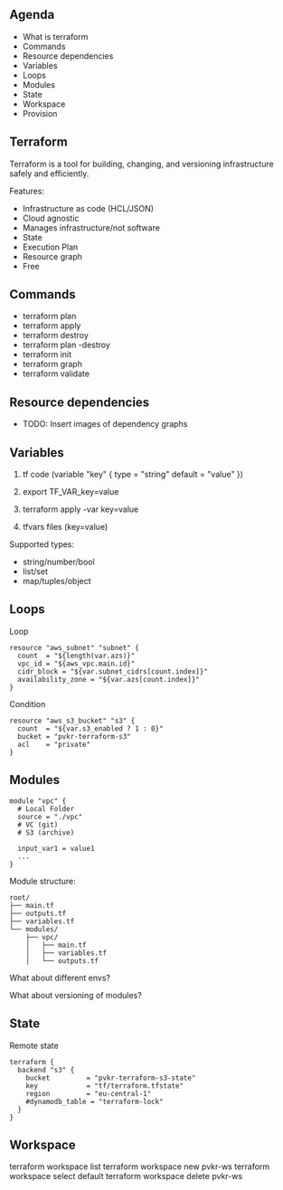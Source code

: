 
## Agenda
* What is terraform
* Commands
* Resource dependencies
* Variables
* Loops
* Modules
* State
* Workspace
* Provision

## Terraform
Terraform is a tool for building, changing, and versioning infrastructure safely and efficiently.

Features:
* Infrastructure as code (HCL/JSON)
* Cloud agnostic
* Manages infrastructure/not software
* State
* Execution Plan
* Resource graph
* Free

## Commands

* terraform plan
* terraform apply
* terraform destroy
* terraform plan -destroy
* terraform init
* terraform graph
* terraform validate

## Resource dependencies

* TODO: Insert images of dependency graphs

## Variables

1. tf code (variable "key" { type = "string"  default = "value" })

1. export TF_VAR_key=value

1. terraform apply -var key=value

1. tfvars files (key=value)

Supported types:
* string/number/bool
* list/set
* map/tuples/object

## Loops
Loop
```
resource "aws_subnet" "subnet" {
  count  = "${length(var.azs)}"
  vpc_id = "${aws_vpc.main.id}"
  cidr_block = "${var.subnet_cidrs[count.index]}"
  availability_zone = "${var.azs[count.index]}"
}
```
Condition
```
resource "aws_s3_bucket" "s3" {
  count  = "${var.s3_enabled ? 1 : 0}"
  bucket = "pvkr-terraform-s3"
  acl    = "private"
}
```

## Modules
```
module "vpc" {
  # Local Folder
  source = "./vpc"
  # VC (git)
  # S3 (archive)

  input_var1 = value1
  ...
}
```
Module structure:
```
root/
├── main.tf
├── outputs.tf
├── variables.tf
└── modules/
    ├── vpc/
    │   ├── main.tf
    │   ├── variables.tf
    │   └── outputs.tf
```

What about different envs?

What about versioning of modules?

## State

Remote state
```
terraform {
  backend "s3" {
    bucket         = "pvkr-terraform-s3-state"
    key            = "tf/terraform.tfstate"
    region         = "eu-central-1"
    #dynamodb_table = "terraform-lock"
  }
}
```

## Workspace

terraform workspace list
terraform workspace new pvkr-ws
terraform workspace select default
terraform workspace delete pvkr-ws
